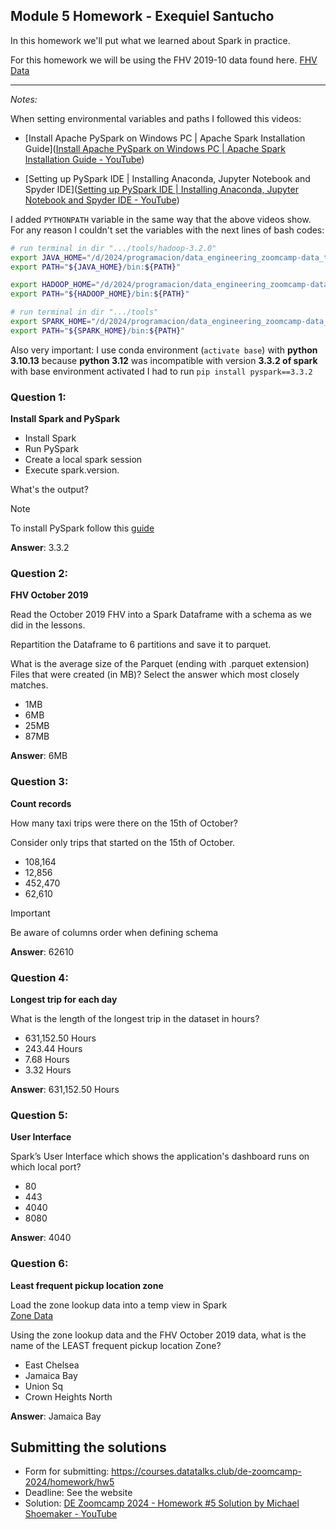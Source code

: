 ## Module 5 Homework - Exequiel Santucho

In this homework we'll put what we learned about Spark in practice.

For this homework we will be using the FHV 2019-10 data found here. [FHV Data](https://github.com/DataTalksClub/nyc-tlc-data/releases/download/fhv/fhv_tripdata_2019-10.csv.gz)

---

*Notes:*

When setting environmental variables and paths I followed this videos:

- [Install Apache PySpark on Windows PC | Apache Spark Installation Guide]([Install Apache PySpark on Windows PC | Apache Spark Installation Guide - YouTube](https://www.youtube.com/watch?v=OmcSTQVkrvo))

- [Setting up PySpark IDE | Installing Anaconda, Jupyter Notebook and Spyder IDE]([Setting up PySpark IDE | Installing Anaconda, Jupyter Notebook and Spyder IDE - YouTube](https://www.youtube.com/watch?v=QbS1XT_D7CM))

I added `PYTHONPATH` variable in the same way that the above videos show. For any reason I couldn't set the variables with the next lines of bash codes:

```bash
# run terminal in dir ".../tools/hadoop-3.2.0"
export JAVA_HOME="/d/2024/programacion/data_engineering_zoomcamp-data_talks/data-engineering-zoomcamp-homework/module5-batch/tools/jdk-11.0.13"
export PATH="${JAVA_HOME}/bin:${PATH}"
```

```bash
export HADOOP_HOME="/d/2024/programacion/data_engineering_zoomcamp-data_talks/data-engineering-zoomcamp-homework/module5-batch/tools/hadoop-3.2.0"
export PATH="${HADOOP_HOME}/bin:${PATH}"
```

```bash
# run terminal in dir ".../tools"
export SPARK_HOME="/d/2024/programacion/data_engineering_zoomcamp-data_talks/data-engineering-zoomcamp-homework/module5-batch/tools/spark-3.3.2-bin-hadoop3"
export PATH="${SPARK_HOME}/bin:${PATH}"
```

Also very important: I use conda environment (`activate base`) with **python 3.10.13** because **python 3.12** was incompatible with version **3.3.2 of spark** with base environment activated I had to run `pip install pyspark==3.3.2`



### Question 1:

**Install Spark and PySpark** 

- Install Spark
- Run PySpark
- Create a local spark session
- Execute spark.version.

What's the output?

> [!NOTE]
> To install PySpark follow this [guide](https://github.com/DataTalksClub/data-engineering-zoomcamp/blob/main/05-batch/setup/pyspark.md)

**Answer**: 3.3.2

### Question 2:

**FHV October 2019**

Read the October 2019 FHV into a Spark Dataframe with a schema as we did in the lessons.

Repartition the Dataframe to 6 partitions and save it to parquet.

What is the average size of the Parquet (ending with .parquet extension) Files that were created (in MB)? Select the answer which most closely matches.

- 1MB
- 6MB
- 25MB
- 87MB

**Answer**: 6MB

### Question 3:

**Count records** 

How many taxi trips were there on the 15th of October?

Consider only trips that started on the 15th of October.

- 108,164
- 12,856
- 452,470
- 62,610

> [!IMPORTANT]
> Be aware of columns order when defining schema

**Answer**: 62610

### Question 4:

**Longest trip for each day** 

What is the length of the longest trip in the dataset in hours?

- 631,152.50 Hours
- 243.44 Hours
- 7.68 Hours
- 3.32 Hours

**Answer**: 631,152.50 Hours

### Question 5:

**User Interface**

Spark’s User Interface which shows the application's dashboard runs on which local port?

- 80
- 443
- 4040
- 8080

**Answer**: 4040

### Question 6:

**Least frequent pickup location zone**

Load the zone lookup data into a temp view in Spark</br>
[Zone Data](https://github.com/DataTalksClub/nyc-tlc-data/releases/download/misc/taxi_zone_lookup.csv)

Using the zone lookup data and the FHV October 2019 data, what is the name of the LEAST frequent pickup location Zone?</br>

- East Chelsea
- Jamaica Bay
- Union Sq
- Crown Heights North

**Answer**: Jamaica Bay

## Submitting the solutions

- Form for submitting: https://courses.datatalks.club/de-zoomcamp-2024/homework/hw5
- Deadline: See the website
- Solution: [DE Zoomcamp 2024 - Homework #5 Solution by Michael Shoemaker - YouTube](https://www.youtube.com/watch?v=YtddC7vJOgQ)

